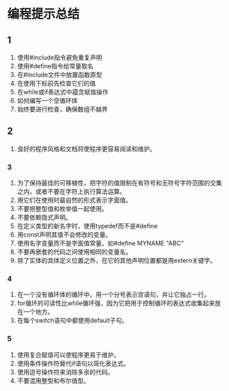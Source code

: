 # 编程提示总结

## 1
1. 使用#include指令避免重复声明
2. 使用#define指令给常量取名
3. 在#include文件中放置函数原型
4. 在使用下标前先检查它们的值
5. 在while或if表达式中蕴含赋值操作
6. 如何编写一个空循环体
7. 始终要进行检查，确保数组不越界


## 2
1. 良好的程序风格和文档将使程序更容易阅读和维护。


### 3
1. 为了保持最佳的可移植性，把字符的值限制在有符号和无符号字符范围的交集之内，或者不要在字符上执行算法运算。
2. 用它们在使用时最自然的形式表示字面值。
3. 不要把整型值和枚举值一起使用。
4. 不要依赖隐式声明。
5. 在定义类型的新名字时，使用typedef而不是#define
6. 用const声明其值不会修改的变量。
7. 使用名字变量而不是字面值常量。如#define MYNAME "ABC"
8. 不要再嵌套的代码之间使用相同的变量名。
9. 除了实体的具体定义位置之外，在它的其他声明位置都是用extern关键字。


### 4
1. 在一个没有循环体的循环中，用一个分号表示空语句，并让它独占一行。
2. for循环的可读性比while循环强，因为它把用于控制循环的表达式收集起来放在一个地方。
3. 在每个switch语句中都使用default子句。


### 5
1. 使用复合赋值可以使程序更易于维护。
2. 使用条件操作符替代if语句以简化表达式。
3. 使用逗号操作符来消除多余的代码。
4. 不要混用整型和布尔值型。